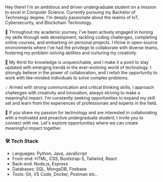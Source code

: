 Hey there! I'm an ambitious and driven undergraduate student on a mission to excel in Computer Science. Currently pursuing my Bachelor of Technology degree, I'm deeply passionate about the realms of IoT, Cybersecurity, and Blockchain Technology.

🚀 Throughout my academic journey, I've been actively engaged in honing my skills through web development, tackling coding challenges, completing online courses, and embarking on personal projects. I thrive in open-source environments where I've had the privilege to collaborate with diverse teams, fostering my problem-solving abilities and nurturing my creativity.

🧠 My thirst for knowledge is unquenchable, and I make it a point to stay updated with emerging trends in the ever-evolving world of technology. I strongly believe in the power of collaboration, and I relish the opportunity to work with like-minded individuals to solve complex problems. 

💡 Armed with strong communication and critical thinking skills, I approach challenges with creativity and innovation, always striving to make a meaningful impact. I'm constantly seeking opportunities to expand my skill set and learn from the experiences of professionals and experts in the field.

🌟 If you share my passion for technology and are interested in collaborating with a motivated and proactive undergraduate student, I invite you to connect with me. Let's explore opportunities where we can create meaningful impact together.

### 🛠️ Tech Stack
- Languages: Python, Java, JavaScript
- Front-end: HTML, CSS, Bootstrap-5, Tailwind, React
- Back-end: Node.js, Express
- Databases: SQL, MongoDB, Firebase
- Tools: Git, VS Code, Docker, Postman etc..
